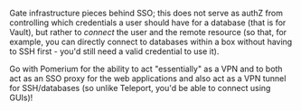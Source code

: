 Gate infrastructure pieces behind SSO; this does not serve as authZ from controlling which credentials a user should have for a database (that is for Vault), but rather to _connect_ the user and the remote resource (so that, for example, you can directly connect to databases within a box without having to SSH first - you'd still need a valid credential to use it).

Go with Pomerium for the ability to act "essentially" as a VPN and to both act as an SSO proxy for the web applications and also act as a VPN tunnel for SSH/databases (so unlike Teleport, you'd be able to connect using GUIs)!
